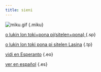 ```yaml
---
title: sieni
---
```


![miku.gif](/media/miku.gif)
{.miku}
 
[o lukin lon toki+pona pi(sitelen+pona) ](/sp)
{.sp}

[o lukin lon toki pona pi sitelen Lasina](/tp)
{.tp}

[vidi en Esperanto](/eo)
{.eo}

[ver en español](/es)
{.es}